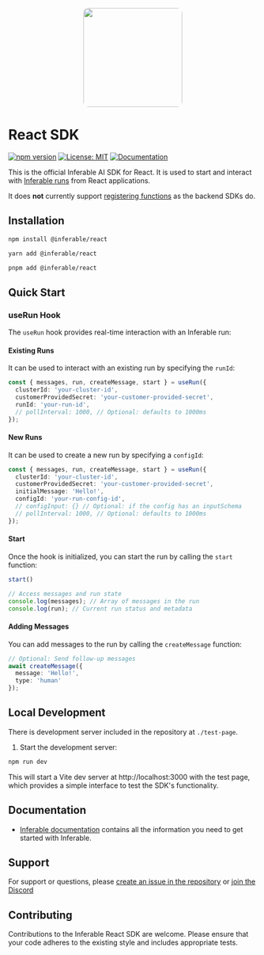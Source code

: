 <p align="center">
  <img src="https://a.inferable.ai/logo-hex.png" width="200" style="border-radius: 10px" />
</p>

# React SDK

[![npm version](https://badge.fury.io/js/%40inferable%2Freact.svg)](https://badge.fury.io/js/%40inferable%2Freact)
[![License: MIT](https://img.shields.io/badge/License-MIT-yellow.svg)](https://opensource.org/licenses/MIT)
[![Documentation](https://img.shields.io/badge/docs-inferable.ai-brightgreen)](https://docs.inferable.ai/)

This is the official Inferable AI SDK for React.
It is used to start and interact with [Inferable runs](https://docs.inferable.ai/pages/runs) from React applications.

It does **not** currently support [registering functions](https://docs.inferable.ai/pages/functions) as the backend SDKs do.

## Installation

```bash
npm install @inferable/react
```

```bash
yarn add @inferable/react
```

```bash
pnpm add @inferable/react
```

## Quick Start

### useRun Hook

The `useRun` hook provides real-time interaction with an Inferable run:


#### Existing Runs
It can be used to interact with an existing run by specifying the `runId`:
```typescript
const { messages, run, createMessage, start } = useRun({
  clusterId: 'your-cluster-id',
  customerProvidedSecret: 'your-customer-provided-secret',
  runId: 'your-run-id',
  // pollInterval: 1000, // Optional: defaults to 1000ms
});
```


#### New Runs

It can be used to create a new run by specifying a `configId`:

```typescript
const { messages, run, createMessage, start } = useRun({
  clusterId: 'your-cluster-id',
  customerProvidedSecret: 'your-customer-provided-secret',
  initialMessage: 'Hello!',
  configId: 'your-run-config-id',
  // configInput: {} // Optional: if the config has an inputSchema
  // pollInterval: 1000, // Optional: defaults to 1000ms
});
```

#### Start

Once the hook is initialized, you can start the run by calling the `start` function:

```typescript
start()

// Access messages and run state
console.log(messages); // Array of messages in the run
console.log(run); // Current run status and metadata
```


#### Adding Messages

You can add messages to the run by calling the `createMessage` function:

```typescript
// Optional: Send follow-up messages
await createMessage({
  message: 'Hello!',
  type: 'human'
});

```

## Local Development

There is development server included in the repository at `./test-page`.

1. Start the development server:
```bash
npm run dev
```

This will start a Vite dev server at http://localhost:3000 with the test page, which provides a simple interface to test the SDK's functionality.

## Documentation

- [Inferable documentation](https://docs.inferable.ai/) contains all the information you need to get started with Inferable.

## Support

For support or questions, please [create an issue in the repository](https://github.com/inferablehq/inferable/issues) or [join the Discord](https://go.inferable.ai/discord)

## Contributing

Contributions to the Inferable React SDK are welcome. Please ensure that your code adheres to the existing style and includes appropriate tests.
